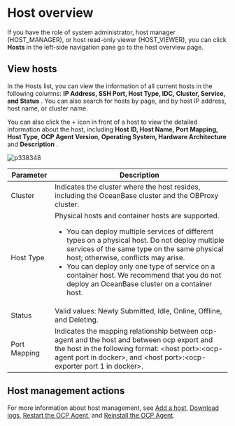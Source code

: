 # Host overview

If you have the role of system administrator, host manager (HOST_MANAGER), or host read-only viewer (HOST_VIEWER), you can click **Hosts** in the left-side navigation pane go to the host overview page.

## View hosts

In the Hosts list, you can view the information of all current hosts in the following columns: **IP Address, SSH Port, Host Type, IDC, Cluster, Service, and Status** . You can also search for hosts by page, and by host IP address, host name, or cluster name.

You can also click the + icon in front of a host to view the detailed information about the host, including **Host ID, Host Name, Port Mapping, Host Type, OCP Agent Version, Operating System, Hardware Architecture** and **Description** .

![p338348](https://obbusiness-private.oss-cn-shanghai.aliyuncs.com/doc/img/ocp/%E4%B8%BB%E6%9C%BA%E5%88%97%E8%A1%A82.png)

|  Parameter   |                                                                                                                                                                                                                                         Description                                                                                                                                                                                                                                          |
|--------------|----------------------------------------------------------------------------------------------------------------------------------------------------------------------------------------------------------------------------------------------------------------------------------------------------------------------------------------------------------------------------------------------------------------------------------------------------------------------------------------------|
| Cluster      | Indicates the cluster where the host resides, including the OceanBase cluster and the OBProxy cluster.                                                                                                                                                                                                                                                                                                                                                                                       |
| Host Type    | Physical hosts and container hosts are supported. <ul><li>You can deploy multiple services of different types on a physical host. Do not deploy multiple services of the same type on the same physical host; otherwise, conflicts may arise.</li><li> You can deploy only one type of service on a container host. We recommend that you do not deploy an OceanBase cluster on a container host.   </li></ul> |
| Status       | Valid values: Newly Submitted, Idle, Online, Offline, and Deleting.                                                                                                                                                                                                                                                                                                                                                                                                                          |
| Port Mapping | Indicates the mapping relationship between ocp-agent and the host and between ocp export and the host in the following format: \<host port\>:\<ocp-agent port in docker\>, and \<host port\>:\<ocp-exporter port 1 in docker\>.                                                                                                                                                                                                                                                              |

## Host management actions

For more information about host management, see [Add a host](../../6.host-features/2.add-a-host-1.md), [Download logs](../../4.cluster-features/2.basic-operations/16.download-log.md), [Restart the OCP Agent](../../6.host-features/4.restart-the-ocp-agent.md), and [Reinstall the OCP Agent](../../6.host-features/5.reinstall-ocp-agent.md).
